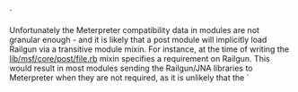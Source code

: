 `

Unfortunately the Meterpreter compatibility data in modules are not granular enough - and it is likely that a post
module will implicitly load Railgun via a transitive module mixin. For instance, at the time of writing the
[lib/msf/core/post/file.rb](https://github.com/rapid7/metasploit-framework/blob/b7a014a5d22d3b57157e301d4af57e3a31ad03a9/lib/msf/core/post/file.rb#L31)
mixin specifies a requirement on Railgun. This would result in most modules sending the Railgun/JNA libraries to
Meterpreter when they are not required, as it is unlikely that the `

